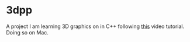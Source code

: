 # 3dpp

A project I am learning 3D graphics on in C++ following [this](https://www.youtube.com/watch?v=ftiKrP3gW3k&index=1&list=PLEETnX-uPtBXT9T-hD0Bj31DSnwio-ywh) video tutorial. Doing so on Mac.
